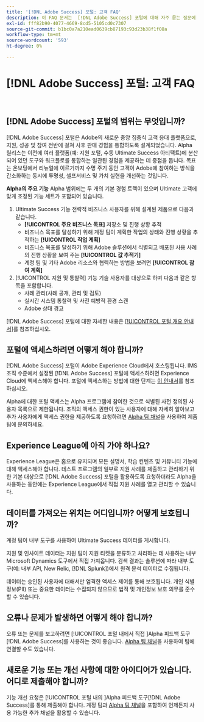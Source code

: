 ```yaml
---
title: '[!DNL Adobe Success] 포털: 고객 FAQ'
description: 이 FAQ 문서는  [!DNL Adobe Success] 포털에 대해 자주 묻는 질문에 대한 답변을 제공합니다.
exl-id: fff82b90-4077-4669-8cd5-5105cd0c7307
source-git-commit: b1bc0a7a210ead0639cb87193c93d23b38f1f08a
workflow-type: tm+mt
source-wordcount: '593'
ht-degree: 0%

---
```


# [!DNL Adobe Success] 포털: 고객 FAQ

 
## [!DNL Adobe Success] 포털의 범위는 무엇입니까?

[!DNL Adobe Success] 포털은 Adobe의 새로운 중앙 집중식 고객 응대 플랫폼으로, 지원, 성공 및 참여 전반에 걸쳐 사후 판매 경험을 통합하도록 설계되었습니다. Alpha 릴리스는 이전에 여러 플랫폼(예: 지원 포털, 수동 Ultimate Success 아티팩트)에 분산되어 있던 도구와 워크플로를 통합하는 일관된 경험을 제공하는 데 중점을 둡니다. 목표는 온보딩에서 리뉴얼에 이르기까지 수명 주기 동안 고객이 Adobe에 참여하는 방식을 간소화하는 동시에 투명성, 셀프서비스 및 가치 실현을 개선하는 것입니다.

**Alpha의 주요 기능**
Alpha 범위에는 두 개의 기본 경험 트랙이 있으며 Ultimate 고객에 맞게 조정된 기능 세트가 포함되어 있습니다.
1. Ultimate Success 기능
전략적 비즈니스 사용자를 위해 설계된 제품으로 다음과 같습니다.
   * **[!UICONTROL 주요 비즈니스 목표]** 저장소 및 진행 상황 추적
   * 비즈니스 목표를 달성하기 위해 계정 팀이 계획한 작업의 상태와 진행 상황을 추적하는 **[!UICONTROL 작업 계획]**
   * 비즈니스 목표를 달성하기 위해 Adobe 솔루션에서 식별되고 배포된 사용 사례의 진행 상황을 보여 주는 **[!UICONTROL 값 추적기]**
   * 계정 팀 및 기타 Adobe 리소스와 협력하는 방법을 보려면 **[!UICONTROL 참여 계획]**
1. [!UICONTROL 지원 및 통찰력] 기능
기술 사용자를 대상으로 하며 다음과 같은 항목을 포함합니다.
   * 사례 관리(사례 공개, 관리 및 검토)
   * 실시간 시스템 통찰력 및 사전 예방적 환경 스캔
   * Adobe 상태 경고

[!DNL Adobe Success] 포털에 대한 자세한 내용은 [[!UICONTROL 포털 개요 안내서]](/help/adobe-success-portal/adobe-success-portal-introduction.md)를 참조하십시오.

## 포털에 액세스하려면 어떻게 해야 합니까?

[!DNL Adobe Success] 포털이 Adobe Experience Cloud에서 호스팅됩니다. IMS 조직 수준에서 설정된 [!DNL Adobe Success] 포털에 액세스하려면 Experience Cloud에 액세스해야 합니다. 포털에 액세스하는 방법에 대한 단계는 [이 안내서](/help/adobe-success-portal/access-to-the-adobe-success-portal.md)를 참조하십시오.

Alpha에 대한 포털 액세스는 Alpha 프로그램에 참여한 것으로 식별된 사전 정의된 사용자 목록으로 제한됩니다. 조직의 액세스 권한이 있는 사용자에 대해 자세히 알아보고 추가 사용자에게 액세스 권한을 제공하도록 요청하려면 [Alpha 팀 채널](https://teams.microsoft.com/l/channel/19:h-GcuAZs9uF05rervqTdx2U27ohYINuRUIfbMte9B-U1@thread.tacv2/General?groupId=02b87789-3475-47e4-94c1-0981f63ae89f&tenantId=fa7b1b5a-7b34-4387-94ae-d2c178decee1)을 사용하여 제품 팀에 문의하세요.

## Experience League에 아직 가야 하나요?

Experience League은 홈으로 유지되며 모든 설명서, 학습 컨텐츠 및 커뮤니티 기능에 대해 액세스해야 합니다. 테스트 프로그램의 일부로 지원 사례를 제출하고 관리하기 위한 기본 대상으로 [!DNL Adobe Success] 포털을 활용하도록 요청하더라도 Alpha을 사용하는 동안에는 Experience League에서 직접 지원 사례를 열고 관리할 수 있습니다.

## 데이터를 가져오는 위치는 어디입니까? 어떻게 보호됩니까?

계정 팀이 내부 도구를 사용하여 Ultimate Success 데이터를 게시합니다.

지원 및 인사이트 데이터는 지원 팀이 지원 티켓을 분류하고 처리하는 데 사용하는 내부 Microsoft Dynamics 도구에서 직접 가져옵니다. 검색 결과는 솔루션에 따라 내부 도구(예: 내부 API, New Relic, [!DNL Splunk])에서 원격 분석 데이터로 수집됩니다.

데이터는 승인된 사용자에 대해서만 엄격한 액세스 제어를 통해 보호됩니다. 개인 식별 정보(PII) 또는 중요한 데이터는 수집되지 않으므로 법적 및 개인정보 보호 의무를 준수할 수 있습니다.

## 오류나 문제가 발생하면 어떻게 해야 합니까?

오류 또는 문제를 보고하려면 [!UICONTROL  포털 내에서 직접 ]Alpha 피드백 도구[!DNL Adobe Success]를 사용하는 것이 좋습니다. [Alpha 팀 채널](https://teams.microsoft.com/l/channel/19:h-GcuAZs9uF05rervqTdx2U27ohYINuRUIfbMte9B-U1@thread.tacv2/General?groupId=02b87789-3475-47e4-94c1-0981f63ae89f&tenantId=fa7b1b5a-7b34-4387-94ae-d2c178decee1)을 사용하여 팀에 연결할 수도 있습니다.

## 새로운 기능 또는 개선 사항에 대한 아이디어가 있습니다. 어디로 제출해야 합니까?

기능 개선 요청은 [!UICONTROL  포털 내의 ]Alpha 피드백 도구[!DNL Adobe Success]를 통해 제출해야 합니다. 계정 팀과 [Alpha 팀 채널](https://teams.microsoft.com/l/channel/19:h-GcuAZs9uF05rervqTdx2U27ohYINuRUIfbMte9B-U1@thread.tacv2/General?groupId=02b87789-3475-47e4-94c1-0981f63ae89f&tenantId=fa7b1b5a-7b34-4387-94ae-d2c178decee1)을 포함하여 언제든지 사용 가능한 추가 채널을 활용할 수 있습니다.

